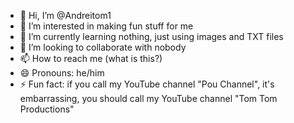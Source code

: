 - 👋 Hi, I’m @Andreitom1
- 👀 I’m interested in making fun stuff for me
- 🌱 I’m currently learning nothing, just using images and TXT files
- 💞️ I’m looking to collaborate with nobody
- 📫 How to reach me (what is this?)
- 😄 Pronouns: he/him
- ⚡ Fun fact: if you call my YouTube channel "Pou Channel", it's embarrassing, you should call my YouTube channel "Tom Tom Productions"
